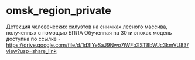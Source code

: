 # omsk_region_private
Детекция человеческих силуэтов на снимках лесного массива, полученных с помощью БПЛА
Обученная на 30ти эпохах модель доступна по ссылке - https://drive.google.com/file/d/1d3IYeSaJ9Nwo7iWFbXST8bWJc3kmVU83/view?usp=share_link
